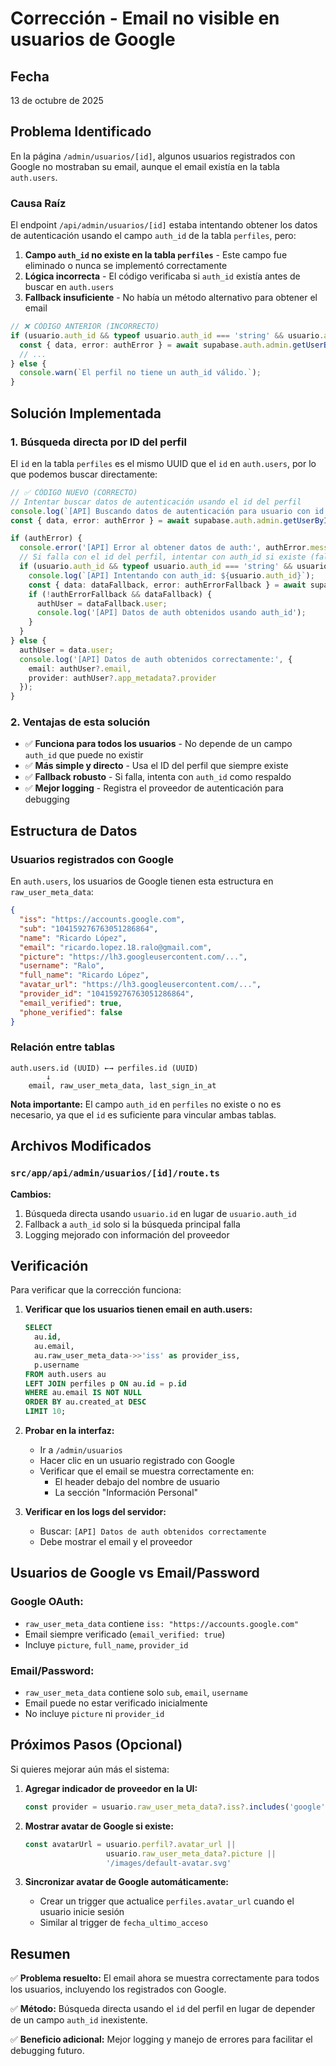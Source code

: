 # Corrección - Email no visible en usuarios de Google

## Fecha
13 de octubre de 2025

## Problema Identificado

En la página `/admin/usuarios/[id]`, algunos usuarios registrados con Google no mostraban su email, aunque el email existía en la tabla `auth.users`.

### Causa Raíz

El endpoint `/api/admin/usuarios/[id]` estaba intentando obtener los datos de autenticación usando el campo `auth_id` de la tabla `perfiles`, pero:

1. **Campo `auth_id` no existe en la tabla `perfiles`** - Este campo fue eliminado o nunca se implementó correctamente
2. **Lógica incorrecta** - El código verificaba si `auth_id` existía antes de buscar en `auth.users`
3. **Fallback insuficiente** - No había un método alternativo para obtener el email

```typescript
// ❌ CÓDIGO ANTERIOR (INCORRECTO)
if (usuario.auth_id && typeof usuario.auth_id === 'string' && usuario.auth_id.length > 0) {
  const { data, error: authError } = await supabase.auth.admin.getUserById(usuario.auth_id);
  // ...
} else {
  console.warn(`El perfil no tiene un auth_id válido.`);
}
```

## Solución Implementada

### 1. Búsqueda directa por ID del perfil

El `id` en la tabla `perfiles` es el mismo UUID que el `id` en `auth.users`, por lo que podemos buscar directamente:

```typescript
// ✅ CÓDIGO NUEVO (CORRECTO)
// Intentar buscar datos de autenticación usando el id del perfil
console.log(`[API] Buscando datos de autenticación para usuario con id: ${usuario.id}`);
const { data, error: authError } = await supabase.auth.admin.getUserById(usuario.id);

if (authError) {
  console.error('[API] Error al obtener datos de auth:', authError.message);
  // Si falla con el id del perfil, intentar con auth_id si existe (fallback)
  if (usuario.auth_id && typeof usuario.auth_id === 'string' && usuario.auth_id.length > 0) {
    console.log(`[API] Intentando con auth_id: ${usuario.auth_id}`);
    const { data: dataFallback, error: authErrorFallback } = await supabase.auth.admin.getUserById(usuario.auth_id);
    if (!authErrorFallback && dataFallback) {
      authUser = dataFallback.user;
      console.log('[API] Datos de auth obtenidos usando auth_id');
    }
  }
} else {
  authUser = data.user;
  console.log('[API] Datos de auth obtenidos correctamente:', {
    email: authUser?.email,
    provider: authUser?.app_metadata?.provider
  });
}
```

### 2. Ventajas de esta solución

- ✅ **Funciona para todos los usuarios** - No depende de un campo `auth_id` que puede no existir
- ✅ **Más simple y directo** - Usa el ID del perfil que siempre existe
- ✅ **Fallback robusto** - Si falla, intenta con `auth_id` como respaldo
- ✅ **Mejor logging** - Registra el proveedor de autenticación para debugging

## Estructura de Datos

### Usuarios registrados con Google

En `auth.users`, los usuarios de Google tienen esta estructura en `raw_user_meta_data`:

```json
{
  "iss": "https://accounts.google.com",
  "sub": "104159276763051286864",
  "name": "Ricardo López",
  "email": "ricardo.lopez.18.ralo@gmail.com",
  "picture": "https://lh3.googleusercontent.com/...",
  "username": "Ralo",
  "full_name": "Ricardo López",
  "avatar_url": "https://lh3.googleusercontent.com/...",
  "provider_id": "104159276763051286864",
  "email_verified": true,
  "phone_verified": false
}
```

### Relación entre tablas

```
auth.users.id (UUID) ←→ perfiles.id (UUID)
        ↓
    email, raw_user_meta_data, last_sign_in_at
```

**Nota importante:** El campo `auth_id` en `perfiles` no existe o no es necesario, ya que el `id` es suficiente para vincular ambas tablas.

## Archivos Modificados

### `src/app/api/admin/usuarios/[id]/route.ts`

**Cambios:**
1. Búsqueda directa usando `usuario.id` en lugar de `usuario.auth_id`
2. Fallback a `auth_id` solo si la búsqueda principal falla
3. Logging mejorado con información del proveedor

## Verificación

Para verificar que la corrección funciona:

1. **Verificar que los usuarios tienen email en auth.users:**
   ```sql
   SELECT 
     au.id,
     au.email,
     au.raw_user_meta_data->>'iss' as provider_iss,
     p.username
   FROM auth.users au
   LEFT JOIN perfiles p ON au.id = p.id
   WHERE au.email IS NOT NULL
   ORDER BY au.created_at DESC
   LIMIT 10;
   ```

2. **Probar en la interfaz:**
   - Ir a `/admin/usuarios`
   - Hacer clic en un usuario registrado con Google
   - Verificar que el email se muestra correctamente en:
     - El header debajo del nombre de usuario
     - La sección "Información Personal"

3. **Verificar en los logs del servidor:**
   - Buscar: `[API] Datos de auth obtenidos correctamente`
   - Debe mostrar el email y el proveedor

## Usuarios de Google vs Email/Password

### Google OAuth:
- `raw_user_meta_data` contiene `iss: "https://accounts.google.com"`
- Email siempre verificado (`email_verified: true`)
- Incluye `picture`, `full_name`, `provider_id`

### Email/Password:
- `raw_user_meta_data` contiene solo `sub`, `email`, `username`
- Email puede no estar verificado inicialmente
- No incluye `picture` ni `provider_id`

## Próximos Pasos (Opcional)

Si quieres mejorar aún más el sistema:

1. **Agregar indicador de proveedor en la UI:**
   ```typescript
   const provider = usuario.raw_user_meta_data?.iss?.includes('google') ? 'Google' : 'Email'
   ```

2. **Mostrar avatar de Google si existe:**
   ```typescript
   const avatarUrl = usuario.perfil?.avatar_url || 
                     usuario.raw_user_meta_data?.picture || 
                     '/images/default-avatar.svg'
   ```

3. **Sincronizar avatar de Google automáticamente:**
   - Crear un trigger que actualice `perfiles.avatar_url` cuando el usuario inicie sesión
   - Similar al trigger de `fecha_ultimo_acceso`

## Resumen

✅ **Problema resuelto:** El email ahora se muestra correctamente para todos los usuarios, incluyendo los registrados con Google.

✅ **Método:** Búsqueda directa usando el `id` del perfil en lugar de depender de un campo `auth_id` inexistente.

✅ **Beneficio adicional:** Mejor logging y manejo de errores para facilitar el debugging futuro.
